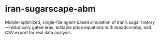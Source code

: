 # iran-sugarscape-abm
Mobile-optimized, single-file agent-based simulation of Iran’s sugar history—historically gated eras, editable price equations with breadcrumbs, and CSV export for real data analysis.
